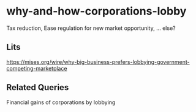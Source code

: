 # why-and-how-corporations-lobby
Tax reduction, Ease regulation for new market opportunity, ... else?

## Lits
https://mises.org/wire/why-big-business-prefers-lobbying-government-competing-marketplace

## Related Queries
Financial gains of corporations by lobbying
